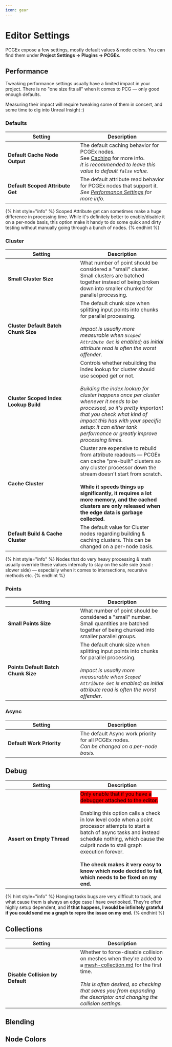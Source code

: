 ```yaml
---
icon: gear
---
```


# Editor Settings

PCGEx expose a few settings, mostly default values & node colors. You can find them under **Project Settings → Plugins → PCGEx.**

## **Performance**

Tweaking performance settings usually have a limited impact in your project. There is no "one size fits all" when it comes to PCG — only good enough defaults.

Measuring their impact will require tweaking some of them in concert, and some time to dig into Unreal Insight :)

### **Defaults**

<table><thead><tr><th width="210">Setting</th><th>Description</th></tr></thead><tbody><tr><td><strong>Default Cache Node Output</strong></td><td>The default caching behavior for PCGEx nodes. <br>See <a href="working-with-pcgex/tips-and-tricks/technical-note-pcgex-framework.md#performance-settings">Caching</a> for more info.<br><em>It is recommended to leave this value to default <code>false</code> value.</em></td></tr><tr><td><strong>Default Scoped Attribute Get</strong></td><td>The default attribute read behavior for PCGEx nodes that support it.<br><em>See</em> <a href="working-with-pcgex/tips-and-tricks/technical-note-pcgex-framework.md#performance-settings"><em>Performance Settings</em></a> <em>for more info.</em></td></tr></tbody></table>

{% hint style="info" %}
Scoped Attribute get can sometimes make a huge difference in processing time. While it's definitely better to enable/disable it on a per-node basis, this option make it handy to do some quick and dirty testing without manually going through a bunch of nodes.
{% endhint %}

### **Cluster**

<table><thead><tr><th width="210">Setting</th><th>Description</th></tr></thead><tbody><tr><td><strong>Small Cluster Size</strong></td><td>What number of point should be considered a "small" cluster. <br>Small clusters are batched together instead of being broken down into smaller chunked for parallel processing.</td></tr><tr><td><strong>Cluster Default Batch Chunk Size</strong></td><td>The default chunk size when splitting input points into chunks for parallel processing.<br><br><em>Impact is usually more measurable when <code>Scoped Attribute Get</code> is enabled; as initial attribute read is often the worst offender.</em></td></tr><tr><td><strong>Cluster Scoped Index Lookup Build</strong></td><td>Controls whether rebuilding the index lookup for cluster should use scoped get or not.<br><br><em>Building the index lookup for cluster happens once per cluster whenever it needs to be processed, so it's pretty important that you check what kind of impact this has with your specific setup: it can either tank performance or greatly improve processing times.</em></td></tr><tr><td><strong>Cache Cluster</strong></td><td>Cluster are expensive to rebuild from attribute readouts — PCGEx can cache "pre-built" clusters so any cluster processor down the stream doesn't start from scratch.<br><br><strong>While it speeds things up significantly, it requires a lot more memory, and the cached clusters are only released when the edge data is garbage collected.</strong></td></tr><tr><td><strong>Default Build &#x26; Cache Cluster</strong></td><td>The default value for Cluster nodes regarding building &#x26; caching clusters. This can be changed on a per-node basis. </td></tr></tbody></table>

{% hint style="info" %}
Nodes that do very heavy processing & math usually override these values internally to stay on the safe side (read : slower side) — especially when it comes to intersections, recursive methods etc.
{% endhint %}

### **Points**

<table><thead><tr><th width="210">Setting</th><th>Description</th></tr></thead><tbody><tr><td><strong>Small Points Size</strong></td><td>What number of point should be considered a "small" number. <br>Small quantities are batched together of being chunked into smaller parallel groups.</td></tr><tr><td><strong>Points Default Batch Chunk Size</strong></td><td>The default chunk size when splitting input points into chunks for parallel processing.<br><br><em>Impact is usually more measurable when <code>Scoped Attribute Get</code> is enabled; as initial attribute read is often the worst offender.</em></td></tr></tbody></table>

### **Async**

<table><thead><tr><th width="210">Setting</th><th>Description</th></tr></thead><tbody><tr><td><strong>Default Work Priority</strong></td><td>The default Async work priority for all PCGEx nodes.<br><em>Can be changed on a per-node basis.</em></td></tr></tbody></table>

## **Debug**

<table><thead><tr><th width="210">Setting</th><th>Description</th></tr></thead><tbody><tr><td><strong>Assert on Empty Thread</strong></td><td><mark style="background-color:red;">Only enable that if you have a debugger attached to the editor.</mark><br><br>Enabling this option calls a check in low level code when a point processor attempts to start a batch of async tasks and instead schedule nothing, which cause the culprit node to stall graph execution forever. <br><br><strong>The check makes it very easy to know which node decided to fail, which needs to be fixed on my end.</strong> </td></tr></tbody></table>

{% hint style="info" %}
Hanging tasks bugs are very difficult to track, and what cause them is always an edge case I have overlooked. They're often highly setup dependent, and **if that happens, I would be infinitely grateful if you could send me a graph to repro the issue on my end.**
{% endhint %}

## **Collections**

<table><thead><tr><th width="210">Setting</th><th>Description</th></tr></thead><tbody><tr><td><strong>Disable Collision by Default</strong></td><td>Whether to force-disable collision on meshes when they're added to a <a data-mention href="node-library/assets-management/collections/mesh-collection.md">mesh-collection.md</a> for the first time. <br><br><em>This is often desired, so checking that saves you from expanding the descriptor and changing the collision settings.</em></td></tr></tbody></table>

## **Blending**

## **Node Colors**

